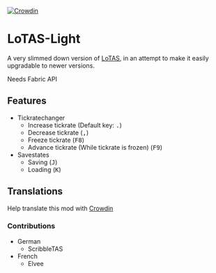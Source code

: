 [![Crowdin](https://badges.crowdin.net/lotas-light/localized.svg)](https://crowdin.com/project/lotas-light)
# LoTAS-Light
A very slimmed down version of [LoTAS](https://github.com/MinecraftTAS/LoTAS), in an attempt to make it easily upgradable to newer versions.

Needs Fabric API

## Features
- Tickratechanger
  - Increase tickrate (Default key: <kbd>.</kbd>)
  - Decrease tickrate (<kbd>,</kbd>)
  - Freeze tickrate (<kbd>F8</kbd>)
  - Advance tickrate (While tickrate is frozen) (<kbd>F9</kbd>)
- Savestates
  - Saving (<kbd>J</kbd>)
  - Loading (<kbd>K</kbd>)

## Translations
Help translate this mod with [Crowdin](https://crowdin.com/project/lotas-light)

### Contributions
- German
  - ScribbleTAS
- French
  - Elvee